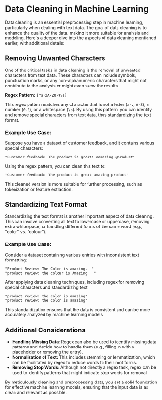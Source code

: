 # Data Cleaning in Machine Learning

Data cleaning is an essential preprocessing step in machine learning, particularly when dealing with text data. The goal of data cleaning is to enhance the quality of the data, making it more suitable for analysis and modeling. Here's a deeper dive into the aspects of data cleaning mentioned earlier, with additional details:

## Removing Unwanted Characters

One of the critical tasks in data cleaning is the removal of unwanted characters from text data. These characters can include symbols, punctuation marks, or any non-alphanumeric characters that might not contribute to the analysis or might even skew the results.

**Regex Pattern:** `[^a-zA-Z0-9\s]`

This regex pattern matches any character that is not a letter (`a-z`, `A-Z`), a number (`0-9`), or a whitespace (`\s`). By using this pattern, you can identify and remove special characters from text data, thus standardizing the text format.

### Example Use Case:

Suppose you have a dataset of customer feedback, and it contains various special characters:
```text
"Customer feedback: The product is great! #amazing @product"
```

Using the regex pattern, you can clean this text to:
```text
"Customer feedback: The product is great amazing product"
```

This cleaned version is more suitable for further processing, such as tokenization or feature extraction.

## Standardizing Text Format

Standardizing the text format is another important aspect of data cleaning. This can involve converting all text to lowercase or uppercase, removing extra whitespace, or handling different forms of the same word (e.g., "color" vs. "colour").

### Example Use Case:

Consider a dataset containing various entries with inconsistent text formatting:
```text
"Product Review: The Color is amazing.  "
"product review: the colour is Amazing   "
```

After applying data cleaning techniques, including regex for removing special characters and standardizing text:
```text
"product review: the color is amazing"
"product review: the color is amazing"
```

This standardization ensures that the data is consistent and can be more accurately analyzed by machine learning models.

## Additional Considerations

- **Handling Missing Data:** Regex can also be used to identify missing data patterns and decide how to handle them (e.g., filling in with a placeholder or removing the entry).
- **Normalization of Text:** This includes stemming or lemmatization, which can be facilitated by regex to reduce words to their root forms.
- **Removing Stop Words:** Although not directly a regex task, regex can be used to identify patterns that might indicate stop words for removal.

By meticulously cleaning and preprocessing data, you set a solid foundation for effective machine learning models, ensuring that the input data is as clean and relevant as possible.

